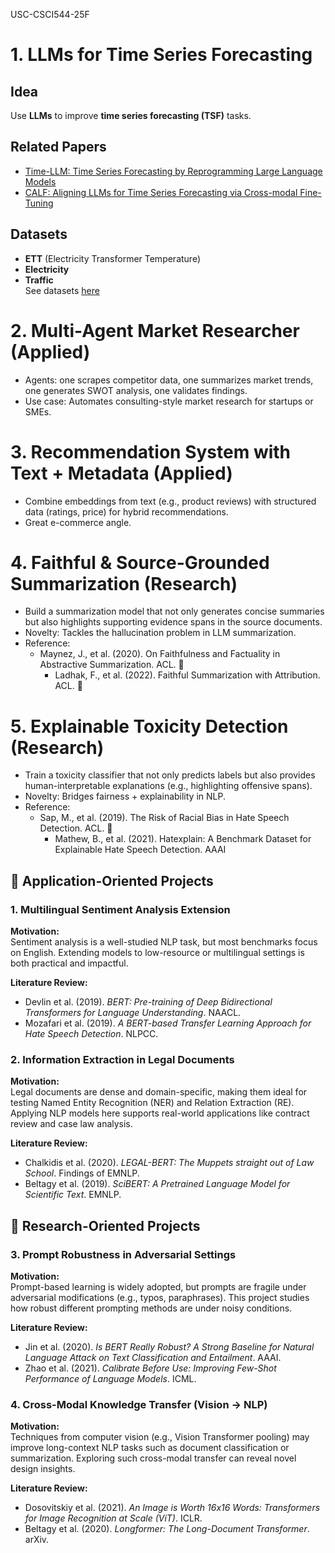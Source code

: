 USC-CSCI544-25F

# 1. LLMs for Time Series Forecasting
## Idea
Use **LLMs** to improve **time series forecasting (TSF)** tasks.

## Related Papers
- [Time-LLM: Time Series Forecasting by Reprogramming Large Language Models](https://arxiv.org/abs/2310.01728)
- [CALF: Aligning LLMs for Time Series Forecasting via Cross-modal Fine-Tuning](https://arxiv.org/abs/2403.07300)

## Datasets
- **ETT** (Electricity Transformer Temperature)
- **Electricity**
- **Traffic** <br>
See datasets [here](https://drive.google.com/drive/folders/1ZOYpTUa82_jCcxIdTmyr0LXQfvaM9vIy)



# 2. Multi-Agent Market Researcher (Applied)
- Agents: one scrapes competitor data, one summarizes market trends, one generates SWOT analysis, one validates findings.
- Use case: Automates consulting-style market research for startups or SMEs.

# 3. 	Recommendation System with Text + Metadata (Applied)
- Combine embeddings from text (e.g., product reviews) with structured data (ratings, price) for hybrid recommendations.
- Great e-commerce angle.

# 4.  Faithful & Source-Grounded Summarization (Research)
- Build a summarization model that not only generates concise summaries but also highlights supporting evidence spans in the source documents.
- Novelty: Tackles the hallucination problem in LLM summarization.
- Reference:
  - Maynez, J., et al. (2020). On Faithfulness and Factuality in Abstractive Summarization. ACL. 📄
	- Ladhak, F., et al. (2022). Faithful Summarization with Attribution. ACL. 📄

# 5. Explainable Toxicity Detection (Research)
- Train a toxicity classifier that not only predicts labels but also provides human-interpretable explanations (e.g., highlighting offensive spans).
- Novelty: Bridges fairness + explainability in NLP.
- Reference:
  - Sap, M., et al. (2019). The Risk of Racial Bias in Hate Speech Detection. ACL. 📄
	- Mathew, B., et al. (2021). Hatexplain: A Benchmark Dataset for Explainable Hate Speech Detection. AAAI


## 🔹 Application-Oriented Projects

### 1. Multilingual Sentiment Analysis Extension
**Motivation:**  
Sentiment analysis is a well-studied NLP task, but most benchmarks focus on English. Extending models to low-resource or multilingual settings is both practical and impactful.  

**Literature Review:**  
- Devlin et al. (2019). *BERT: Pre-training of Deep Bidirectional Transformers for Language Understanding*. NAACL.  
- Mozafari et al. (2019). *A BERT-based Transfer Learning Approach for Hate Speech Detection*. NLPCC.

### 2. Information Extraction in Legal Documents
**Motivation:**  
Legal documents are dense and domain-specific, making them ideal for testing Named Entity Recognition (NER) and Relation Extraction (RE). Applying NLP models here supports real-world applications like contract review and case law analysis.  

**Literature Review:**  
- Chalkidis et al. (2020). *LEGAL-BERT: The Muppets straight out of Law School*. Findings of EMNLP.  
- Beltagy et al. (2019). *SciBERT: A Pretrained Language Model for Scientific Text*. EMNLP.

## 🔹 Research-Oriented Projects

### 3. Prompt Robustness in Adversarial Settings
**Motivation:**  
Prompt-based learning is widely adopted, but prompts are fragile under adversarial modifications (e.g., typos, paraphrases). This project studies how robust different prompting methods are under noisy conditions.  

**Literature Review:**  
- Jin et al. (2020). *Is BERT Really Robust? A Strong Baseline for Natural Language Attack on Text Classification and Entailment*. AAAI.  
- Zhao et al. (2021). *Calibrate Before Use: Improving Few-Shot Performance of Language Models*. ICML.

### 4. Cross-Modal Knowledge Transfer (Vision → NLP)
**Motivation:**  
Techniques from computer vision (e.g., Vision Transformer pooling) may improve long-context NLP tasks such as document classification or summarization. Exploring such cross-modal transfer can reveal novel design insights.  

**Literature Review:**  
- Dosovitskiy et al. (2021). *An Image is Worth 16x16 Words: Transformers for Image Recognition at Scale (ViT)*. ICLR.  
- Beltagy et al. (2020). *Longformer: The Long-Document Transformer*. arXiv.
